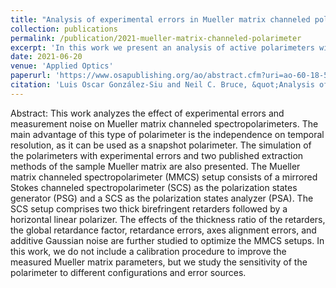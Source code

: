 ```yaml
---
title: "Analysis of experimental errors in Mueller matrix channeled polarimeters"
collection: publications
permalink: /publication/2021-mueller-matrix-channeled-polarimeter
excerpt: 'In this work we present an analysis of active polarimeters with spectral channeling, referred to as Mueller matrix channeled spectropolarimeters (MMCS) based on four birefringent retarders. The effects of the thickness ratio of the retarders, the global retardance factor, retardance errors, axes alignment errors, and additive Gaussian noise are further studied to optimize the MMCS setups.'
date: 2021-06-20
venue: 'Applied Optics'
paperurl: 'https://www.osapublishing.org/ao/abstract.cfm?uri=ao-60-18-5456'
citation: 'Luis Oscar González-Siu and Neil C. Bruce, &quot;Analysis of experimental errors in Mueller matrix channeled polarimeters,.&quot; <i>Appl. Opt.</i> 60, 5456-5464 (2021)'
---
```


Abstract: This work analyzes the effect of experimental errors and measurement noise on Mueller matrix channeled spectropolarimeters. The main advantage of this type of polarimeter is the independence on temporal resolution, as it can be used as a snapshot polarimeter. The simulation of the polarimeters with experimental errors and two published extraction methods of the sample Mueller matrix are also presented. The Mueller matrix channeled spectropolarimeter (MMCS) setup consists of a mirrored Stokes channeled spectropolarimeter (SCS) as the polarization states generator (PSG) and a SCS as the polarization states analyzer (PSA). The SCS setup comprises two thick birefringent retarders followed by a horizontal linear polarizer. The effects of the thickness ratio of the retarders, the global retardance factor, retardance errors, axes alignment errors, and additive Gaussian noise are further studied to optimize the MMCS setups. In this work, we do not include a calibration procedure to improve the measured Mueller matrix parameters, but we study the sensitivity of the polarimeter to different configurations and error sources.
